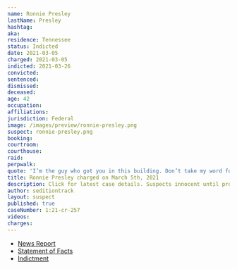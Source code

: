```yaml
---
name: Ronnie Presley
lastName: Presley
hashtag:
aka:
residence: Tennessee
status: Indicted
date: 2021-03-05
charged: 2021-03-05
indicted: 2021-03-26
convicted: 
sentenced: 
dismissed: 
deceased:
age: 42
occupation:
affiliations:
jurisdiction: Federal
image: /images/preview/ronnie-presley.png
suspect: ronnie-presley.png
booking:
courtroom:
courthouse:
raid:
perpwalk:
quote: 'I’m the guy who got you in this building. Don’t take my word for it. Watch the video.'
title: Ronnie Presley charged on March 5th, 2021
description: Click for latest case details. Suspects innocent until proven guilty.
author: seditiontrack
layout: suspect
published: true
caseNumber: 1:21-cr-257
videos:
charges:
---
```

- [News Report](https://www.tennessean.com/story/news/crime/2021/03/08/tennessee-man-ronnie-b-presley-arrested-capitol-riot-investigation/4629102001/)
- [Statement of Facts](https://www.justice.gov/usao-dc/case-multi-defendant/file/1375166/download)
- [Indictment](https://www.justice.gov/usao-dc/case-multi-defendant/file/1380416/download)
